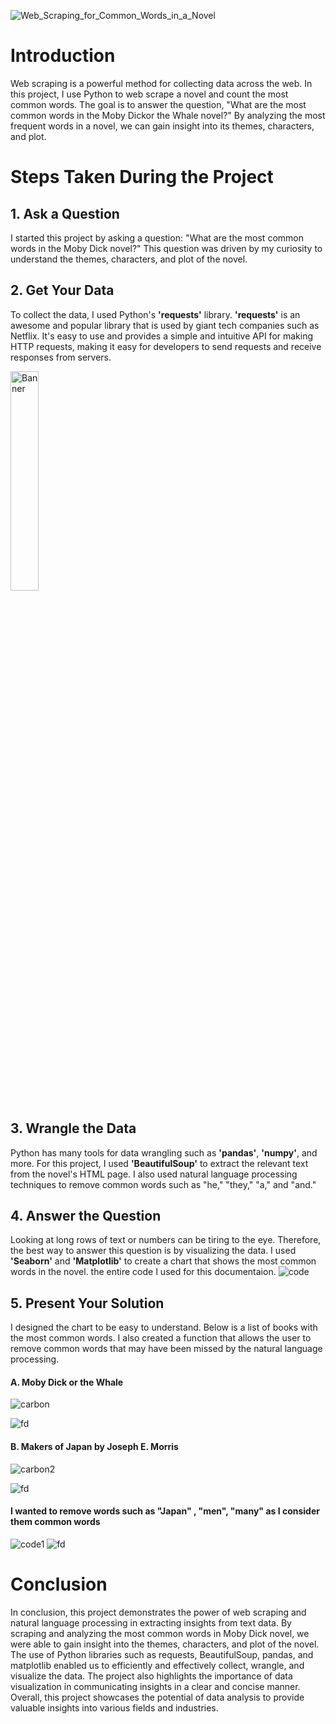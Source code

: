
![Web_Scraping_for_Common_Words_in_a_Novel](https://user-images.githubusercontent.com/80264351/236859756-a92d4555-2195-40d0-9b6c-d7715986e960.png)


# Introduction
Web scraping is a powerful method for collecting data across the web. In this project, I use Python to web scrape a novel and count the most common words. The goal is to answer the question, "What are the most common words in the Moby Dickor the Whale novel?" By analyzing the most frequent words in a novel, we can gain insight into its themes, characters, and plot.

# Steps Taken During the Project
## 1. Ask a Question
I started this project by asking a question: "What are the most common words in the Moby Dick novel?" This question was driven by my curiosity to understand the themes, characters, and plot of the novel.

## 2. Get Your Data
  To collect the data, I used Python's __'requests'__ library. __'requests'__ is an awesome and popular library that is used by
giant tech companies such as Netflix. It's easy to use and provides a simple and intuitive API for making HTTP requests, making it easy for developers to send requests and receive responses from servers.

<img src="https://user-images.githubusercontent.com/80264351/236862522-d57818a5-fde6-44c9-bc9f-f311052ab9bd.png" alt="Banner" width="30%" height="30%">

## 3. Wrangle the Data
Python has many tools for data wrangling such as __'pandas'__, __'numpy'__, and more. For this project, I used __'BeautifulSoup'__ to extract the relevant text from the novel's HTML page. I also used natural language processing techniques to remove common words such as "he," "they," "a," and "and."

## 4. Answer the Question
Looking at long rows of text or numbers can be tiring to the eye. Therefore, the best way to answer this question is by visualizing the data. I used __'Seaborn'__ and __'Matplotlib'__ to create a chart that shows the most common words in the novel.
   the entire code I used for this documentaion. 
   ![code](https://user-images.githubusercontent.com/80264351/236861601-66d8ffcf-3562-44b2-bdb9-0bf898d3d24d.png)

## 5. Present Your Solution
I designed the chart to be easy to understand. Below is a list of books with the most common words. I also created a function that allows the user to remove common words that may have been missed by the natural language processing.
#### A. Moby Dick or the Whale 
![carbon](https://user-images.githubusercontent.com/80264351/236866553-89a2cd75-a170-482a-a8ff-1ea3cc708fd0.png)


![fd](https://user-images.githubusercontent.com/80264351/236865274-f713a640-9646-44c4-99e8-16e058312c52.png)

#### B. Makers of Japan by Joseph E. Morris
![carbon2](https://user-images.githubusercontent.com/80264351/236866431-7d37da7d-c639-4a06-a97a-05d6f43576e2.png)

![fd](https://user-images.githubusercontent.com/80264351/236865410-5acd2697-3044-42b3-bd6f-70597de16da7.png)

#### I wanted to remove words such as "Japan" , "men", "many" as I consider them common words 
![code1](https://user-images.githubusercontent.com/80264351/236866294-2e23d6c4-7130-4ec4-877e-92fe8490a92b.png)
![fd](https://user-images.githubusercontent.com/80264351/236865546-17fd4dab-9428-4148-828d-708727e51cf8.png)

# Conclusion 
 In conclusion, this project demonstrates the power of web scraping and natural language processing in extracting insights from text data. By scraping and analyzing the most common words in Moby Dick novel, we were able to gain insight into the themes, characters, and plot of the novel. The use of Python libraries such as requests, BeautifulSoup, pandas, and matplotlib enabled us to efficiently and effectively collect, wrangle, and visualize the data. The project also highlights the importance of data visualization in communicating insights in a clear and concise manner. Overall, this project showcases the potential of data analysis to provide valuable insights into various fields and industries.
